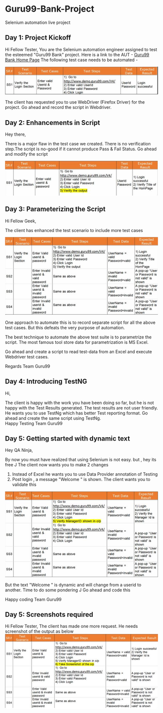 # Guru99-Bank-Project
Selenium automation live project

## Day 1: Project Kickoff

Hi Fellow Tester, 
You are the Selenium automation engineer assigned to test the esteemed "Guru99 Bank" project.
Here is a link to the AUT - [Guru99 Bank Home Page](http://www.demo.guru99.com/V4/)
The following test case needs to be automated -

![test_scenario_v1](https://github.com/tsokomalusi/Bank-Project/blob/master/resources/images/test_scenario_v1.png)

The client has requested you to use WebDriver (Firefox Driver) for the project. Go ahead and record the script in Webdriver.

## Day 2: Enhancements in Script

Hey there,

There is a major flaw in the test case we created. There is no verification step.The script is no-good if it cannot produce Pass & Fail Status. 
Go ahead and modify the script

![test_scenario_v2](https://github.com/tsokomalusi/Bank-Project/blob/master/resources/images/test_scenario_v2.png)

## Day 3: Parameterizing the Script

Hi Fellow Geek,
 
The client has enhanced the test scenario to include more test cases

![test_scenario_v3](https://github.com/tsokomalusi/Bank-Project/blob/master/resources/images/test_scenario_v3.png)

One approach to automate this is to record separate script for all the above test cases. But this defeats the very purpose of automation.
 
The best technique to automate the above test suite  is to parametrize the script.
The most famous tool store data for parametrization is MS Excel.
 
Go ahead and create a script to read test-data from an Excel and execute Webdriver test cases.
 
Regards
Team Guru99

## Day 4: Introducing TestNG

Hi,
 
The client is happy with the work you have been doing so far, but he is not happy with the Test Results generated. The test results are not user friendly.
He wants you to use TestNg which has better Test reporting format. 
Go ahead and create the same script using TestNg.  
Happy Testing
Team Guru99

## Day 5: Getting started with dynamic text

Hey QA Ninja,

By now you must have realized that using Selenium is not easy. but , hey its free J
The client now wants you to make 2 changes
1.	 Instead of Excel he wants you to use Data Provider annotation of Testing
2.	Post login , a message "Welcome <manager id> " is shown. The client wants you to validate this

![test_scenario_v4](https://github.com/tsokomalusi/Bank-Project/blob/master/resources/images/test_scenario_v4.png)

But the text "Welcome <manager id> " is dynamic and will change from a userid to another. Time to do some pondering J Go ahead and code this

Happy coding
Team Guru99

## Day 5: Screenshots required

Hi Fellow Tester,
The client has made one more request. He needs screenshot of the output as below
![screenshot](https://github.com/tsokomalusi/Bank-Project/blob/master/resources/images/screenshot.png)


